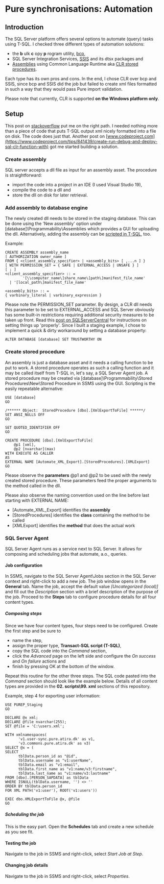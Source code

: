 # **Pure synchronisations: Automation**

## Introduction
The SQL Server platform offers several options to automate (query) tasks using T-SQL. I checked three different types of automation solutions:
- the **b** ulk **c** opy **p** rogram utility, [bcp](https://docs.microsoft.com/en-us/sql/tools/bcp-utility?view=sql-server-ver15),
- SQL Server Integration Services, [SSIS](https://docs.microsoft.com/en-us/sql/integration-services/packages/run-integration-services-ssis-packages?view=sql-server-ver15) and its dtsx packages and
- [Assemblies](https://docs.microsoft.com/en-us/sql/relational-databases/clr-integration/assemblies-database-engine?view=sql-server-ver15) using Common Language Runtime aka [CLR stored procedures](https://msdn.microsoft.com/library/bbdd51b2-a9b4-4916-ba6f-7957ac6c3f33).

Each type has its own pros and cons. In the end, I chose CLR over bcp and SSIS, since bcp and SSIS did the job but failed to create xml files formatted in such a way that they would pass Pure import validation.

Please note that currently, CLR is supported **on the Windows platform only**.

## Setup
This post on [stackoverflow](https://stackoverflow.com/a/29605579) put me on the right path. I needed nothing more than a piece of code that puts T-SQL output xml nicely formatted into a file on disk. The code does just that. Another post on [www.codeproject.com](https://www.codeproject.com/tips/841439/create-run-debug-and-deploy-sql-clr-function-with) got me started building a solution.

### Create assembly
SQL server accepts a dll file as input for an assembly asset. The procedure is straightforward:
- import the code into a project in an IDE (I used Visual Studio 19),
- compile the code to a dll and
- store the dll on disk for later retrieval.

### Add assembly to database engine
The newly created dll needs to be stored in the staging database. This can be done using the 'New assembly' option under [database]\Programmability\Assemblies which provides a GUI for uploading the dll. Alternatively, adding the assembly can be [scripted in T-SQL](https://docs.microsoft.com/en-us/sql/t-sql/statements/create-assembly-transact-sql?view=sql-server-ver15), too.

Example:

```tsql
CREATE ASSEMBLY assembly_name  
[ AUTHORIZATION owner_name ]  
FROM { <client_assembly_specifier> | <assembly_bits> [ ,...n ] }  
[ WITH PERMISSION_SET = { SAFE | EXTERNAL_ACCESS | UNSAFE } ]  
[ ; ]  
<client_assembly_specifier> :: =  
        '[\\computer_name\]share_name\[path\]manifest_file_name'  
  | '[local_path\]manifest_file_name'  

<assembly_bits> :: =  
{ varbinary_literal | varbinary_expression }
```

Please note the PERMISSION_SET parameter. By design, a CLR dll needs this parameter to be set to EXTERNAL_ACCESS and SQL Server obviously has some built-in restrictions requiring additional security measures to be taken up front. Read this [post on SQLServerCentral](https://www.sqlservercentral.com/articles/how-to-create-a-clr-assembly-on-a-remote-server-with-limited-permissions) for instructions on setting things up 'properly'. Since I built a staging example, I chose to implement a quick & dirty workaround by setting a database property:

```tsql
ALTER DATABASE [database] SET TRUSTWORTHY ON
```

### Create stored procedure
An assembly is just a database asset and it needs a calling function to be put to work. A stored procedure operates as such a calling function and it may be called itself from T-SQL in, let's say, a SQL Server Agent job. A stored procedure may be created via [database]\Programmability\Stored Procedures\New\Stored Procedure in SSMS using the GUI. Scripting is the easily repeatable alternative:

```tsql
USE [database]
GO

/****** Object:  StoredProcedure [dbo].[XmlExportToFile] ******/
SET ANSI_NULLS OFF
GO

SET QUOTED_IDENTIFIER OFF
GO

CREATE PROCEDURE [dbo].[XmlExportToFile]
	@p1 [xml],
	@p2 [nvarchar](max)
WITH EXECUTE AS CALLER
AS
EXTERNAL NAME [Automate_XML_Export].[StoredProcedures].[XMLExport]
GO
```
Please observe the **parameters** @p1 and @p2 to be used with the newly created stored procedure. These parameters feed the proper arguments to the method called in the dll.

Please also observe the naming convention used on the line before last starting with EXTERNAL NAME:
- [Automate_XML_Export] identifies the **assembly**
- [StoredProcedures] identifies the **class** containing the method to be called
- [XMLExport] identifies the **method** that does the actual work

### SQL Server Agent
SQL Server Agent runs as a service next to SQL Server. It allows for composing and scheduling jobs that automate, a.o., queries.

#### Job configuration
In SSMS, navigate to the SQL Server Agent\Jobs section in the SQL Server context and right-click to add a new job. The job window opens in the **General** tab. Name the job, accept the default value *[Uncategorized (local)]* and fill out the *Description* section with a brief description of the purpose of the job. Proceed to the **Steps** tab to configure procedure details for all four content types.

##### Composing steps
Since we have four content types, four steps need to be configured. Create the first step and be sure to
- name the step,
- assign the proper type, **Transact-SQL script (T-SQL)**,
- copy the SQL code into the *Command* section,
- click the *Advanced* page on the left side and configure the *On success* and *On failure* actions and
- finish by pressing OK at the bottom of the window.

Repeat this routine for the other three steps. The SQL code pasted into the *Command* section should look like the example below. Details of all content types are provided in the **02. scripts\99. xml** sections of this repository.

Example, step 4 for exporting user information:
```tqsl
USE PUREP_Staging
GO

DECLARE @x xml;
DECLARE @file nvarchar(255);
SET @file = 'C:\users.xml';

WITH xmlnamespaces(
      'v1.user-sync.pure.atira.dk' as v1,
      'v3.commons.pure.atira.dk' as v3)
SELECT @x = (
SELECT
      tblData.person_id as "@id",
      tblData.username as "v1:userName",
      tblData.email as "v1:email",
      tblData.first_name as "v1:name/v3:firstname",
      tblData.last_name as "v1:name/v3:lastname"
FROM [dbo].[PERSON_SAPDATA] as tblData
WHERE ISNULL(tblData.username, '') <> ''
ORDER BY tblData.person_id
FOR XML PATH('v1:user'), ROOT('v1:users'))

EXEC dbo.XMLExportToFile @x, @file
GO
```
##### Scheduling the job
This is the easy part. Open the **Schedules** tab and create a new schedule as you see fit.

#### Testing the job
Navigate to the job in SSMS and right-click, select *Start Job at Step*.

#### Changing job details
Navigate to the job in SSMS and right-click, select *Properties*.
